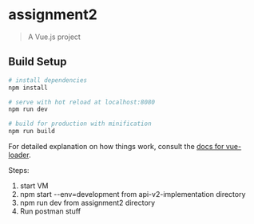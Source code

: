 # assignment2

> A Vue.js project

## Build Setup

``` bash
# install dependencies
npm install

# serve with hot reload at localhost:8080
npm run dev

# build for production with minification
npm run build
```

For detailed explanation on how things work, consult the [docs for vue-loader](http://vuejs.github.io/vue-loader).


Steps:
1. start VM
2. npm start --env=development from api-v2-implementation directory
3. npm run dev from assignment2 directory
4. Run postman stuff